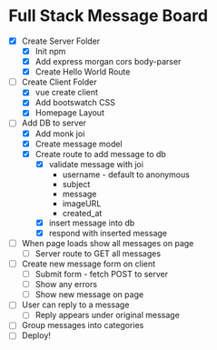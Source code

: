# Full Stack Message Board

* [x] Create Server Folder
  * [x] Init npm
  * [x] Add express morgan cors body-parser
  * [x] Create Hello World Route
* [ ] Create Client Folder
  * [x] vue create client
  * [x] Add bootswatch CSS
  * [x] Homepage Layout
* [ ] Add DB to server
  * [x] Add monk joi
  * [x] Create message model
  * [x] Create route to add message to db
    * [x] validate message with joi
      * username - default to anonymous
      * subject
      * message
      * imageURL
      * created_at
    * [x] insert message into db
    * [x] respond with inserted message
* [ ] When page loads show all messages on page
  * [ ] Server route to GET all messages
* [ ] Create new message form on client
  * [ ] Submit form - fetch POST to server
  * [ ] Show any errors
  * [ ] Show new message on page
* [ ] User can reply to a message
  * [ ] Reply appears under original message
* [ ] Group messages into categories
* [ ] Deploy!